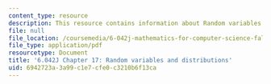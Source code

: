 ```yaml
---
content_type: resource
description: This resource contains information about Random variables and distributions.
file: null
file_location: /coursemedia/6-042j-mathematics-for-computer-science-fall-2010/6942723a3a99c1e7cfe0c3210b6f13ca_MIT6_042JF10_chap17.pdf
file_type: application/pdf
resourcetype: Document
title: '6.042J Chapter 17: Random variables and distributions'
uid: 6942723a-3a99-c1e7-cfe0-c3210b6f13ca
---
```

